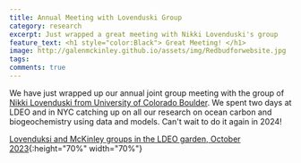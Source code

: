 ```yaml
---
title: Annual Meeting with Lovenduski Group
category: research
excerpt: Just wrapped a great meeting with Nikki Lovenduski's group
feature_text: <h1 style="color:Black"> Great Meeting! </h1>
image: http://galenmckinley.github.io/assets/img/Redbudforwebsite.jpg
tags: 
comments: true
---
```


We have just wrapped up our annual joint group meeting with the group of [Nikki Lovenduski from University of Colorado Boulder](https://www.colorado.edu/instaar/research/labs-groups/ocean-biogeochemistry-research-group). We spent two days at LDEO and in NYC catching up on all our research on ocean carbon and biogeochemistry using data and models. Can't wait to do it again in 2024!

[Lovenduksi and McKinley groups in the LDEO garden, October 2023]({{site.baseurl}}/assets/img/LovenduskiMcKinley_LDEO_Oct2023.jpg){:height="70%" width="70%"} 